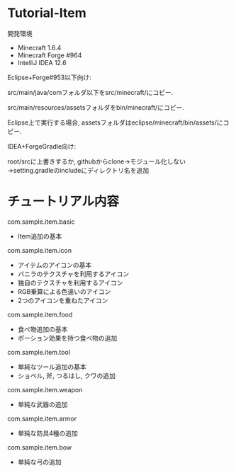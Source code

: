 Tutorial-Item
=============

開発環境
* Minecraft 1.6.4
* Minecraft Forge #964
* IntelliJ IDEA 12.6

Eclipse+Forge#953以下向け:

src/main/java/comフォルダ以下をsrc/minecraft/にコピー.

src/main/resources/assetsフォルダをbin/minecraft/にコピー.

Eclipse上で実行する場合, assetsフォルダはeclipse/minecraft/bin/assets/にコピー.


IDEA+ForgeGradle向け:

root/srcに上書きするか, githubからclone→モジュール化しない→setting.gradleのincludeにディレクトリ名を追加

チュートリアル内容
==================

com.sample.item.basic

* Item追加の基本

com.sample.item.icon

* アイテムのアイコンの基本
* バニラのテクスチャを利用するアイコン
* 独自のテクスチャを利用するアイコン
* RGB乗算による色違いのアイコン
* 2つのアイコンを重ねたアイコン

com.sample.item.food

* 食べ物追加の基本
* ポーション効果を持つ食べ物の追加

com.sample.item.tool

* 単純なツール追加の基本
* ショベル, 斧, つるはし, クワの追加

com.sample.item.weapon

* 単純な武器の追加

com.sample.item.armor

* 単純な防具4種の追加

com.sample.item.bow

* 単純な弓の追加
